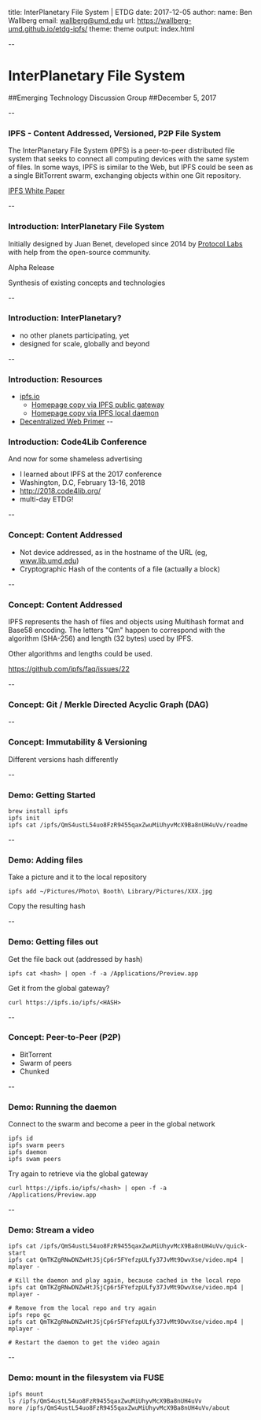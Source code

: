 title: InterPlanetary File System | ETDG
date: 2017-12-05
author:
  name: Ben Wallberg
  email: wallberg@umd.edu
  url: https://wallberg-umd.github.io/etdg-ipfs/
theme: theme
output: index.html

--

# InterPlanetary File System
##Emerging Technology Discussion Group
##December 5, 2017

-- 

### IPFS - Content Addressed, Versioned, P2P File System

The InterPlanetary File System (IPFS) is a peer-to-peer distributed file system that seeks to connect all computing devices with the same system of files. In some ways, IPFS is similar to the Web, but IPFS could be seen as a single BitTorrent swarm, exchanging objects within one Git repository.

[IPFS White Paper](https://github.com/ipfs/papers/raw/master/ipfs-cap2pfs/ipfs-p2p-file-system.pdf)

--

### Introduction: InterPlanetary File System

Initially designed by Juan Benet, developed since 2014 by [Protocol Labs](https://protocol.ai/) with help from the open-source community.

Alpha Release

Synthesis of existing concepts and technologies

--

### Introduction: InterPlanetary?

* no other planets participating, yet
* designed for scale, globally and beyond

--

### Introduction: Resources

* [ipfs.io](https://ipfs.io)
  * [Homepage copy via IPFS public gateway](https://ipfs.io/ipfs/QmVb7nota99V3ypeX63eS6bAZLUQ42Gg5W6jXdRvhJh2u3/index.html)
  * [Homepage copy via IPFS local daemon](http://localhost:8080/ipfs/QmVb7nota99V3ypeX63eS6bAZLUQ42Gg5W6jXdRvhJh2u3/index.html)
* [Decentralized Web Primer](https://www.gitbook.com/book/flyingzumwalt/decentralized-web-primer/details)
--

### Introduction: Code4Lib Conference

And now for some shameless advertising

* I learned about IPFS at the 2017 conference
* Washington, D.C, February 13-16, 2018
* http://2018.code4lib.org/
* multi-day ETDG!

--

### Concept: Content Addressed

* Not device addressed, as in the hostname of the URL (eg, www.lib.umd.edu)
* Cryptographic Hash of the contents of a file (actually a block)


-- 

### Concept: Content Addressed

IPFS represents the hash of files and objects using Multihash format and Base58 encoding. The letters "Qm" happen to correspond with the algorithm (SHA-256) and length (32 bytes) used by IPFS.

Other algorithms and lengths could be used.

https://github.com/ipfs/faq/issues/22

--

### Concept: Git / Merkle Directed Acyclic Graph (DAG) 

--

### Concept: Immutability & Versioning

Different versions hash differently

--

### Demo: Getting Started

```
brew install ipfs
ipfs init
ipfs cat /ipfs/QmS4ustL54uo8FzR9455qaxZwuMiUhyvMcX9Ba8nUH4uVv/readme
```

--

### Demo: Adding files

Take a picture and it to the local repository

```
ipfs add ~/Pictures/Photo\ Booth\ Library/Pictures/XXX.jpg
```

Copy the resulting hash

--

### Demo: Getting files out

Get the file back out (addressed by hash)

```
ipfs cat <hash> | open -f -a /Applications/Preview.app
```

Get it from the global gateway?

```
curl https://ipfs.io/ipfs/<HASH>
```

--

### Concept: Peer-to-Peer (P2P)

* BitTorrent
* Swarm of peers
* Chunked

--

### Demo: Running the daemon

Connect to the swarm and become a peer in the global network

```
ipfs id
ipfs swarm peers
ipfs daemon
ipfs swam peers
```

Try again to retrieve via the global gateway

```
curl https://ipfs.io/ipfs/<hash> | open -f -a /Applications/Preview.app
```

--

### Demo: Stream a video

```
ipfs cat /ipfs/QmS4ustL54uo8FzR9455qaxZwuMiUhyvMcX9Ba8nUH4uVv/quick-start
ipfs cat QmTKZgRNwDNZwHtJSjCp6r5FYefzpULfy37JvMt9DwvXse/video.mp4 | mplayer -

# Kill the daemon and play again, because cached in the local repo
ipfs cat QmTKZgRNwDNZwHtJSjCp6r5FYefzpULfy37JvMt9DwvXse/video.mp4 | mplayer -

# Remove from the local repo and try again
ipfs repo gc
ipfs cat QmTKZgRNwDNZwHtJSjCp6r5FYefzpULfy37JvMt9DwvXse/video.mp4 | mplayer -

# Restart the daemon to get the video again
```

--

### Demo: mount in the filesystem via FUSE

```
ipfs mount
ls /ipfs/QmS4ustL54uo8FzR9455qaxZwuMiUhyvMcX9Ba8nUH4uVv
more /ipfs/QmS4ustL54uo8FzR9455qaxZwuMiUhyvMcX9Ba8nUH4uVv/about
```








